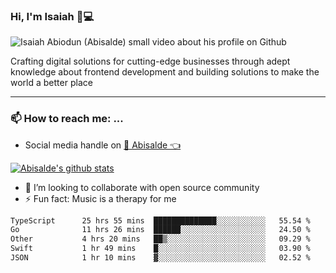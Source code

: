 ### Hi, I'm Isaiah 🌻💻

<img src="https://res.cloudinary.com/abisalde/image/upload/c_scale,h_311,w_816/v1616039512/Abisalde_github.gif" alt="Isaiah Abiodun (Abisalde) small video about his profile on Github">

Crafting digital solutions for cutting-edge businesses through adept knowledge about frontend development and building solutions to make the world a better place
<hr>

### 📫 How to reach me: ...
- Social media handle on <a href="https://twitter.com/abisalde">🔔  Abisalde   👈</a>


[![Abisalde's github stats](https://github-readme-stats.vercel.app/api?username=abisalde)](https://github.com/abisalde/github-readme-stats)

- 👯 I’m looking to collaborate with open source community
- ⚡ Fun fact: Music is a therapy for me


<!--
**abisalde/Abisalde** is a ✨ _special_ ✨ repository because its `README.md` (this file) appears on your GitHub profile.

Here are some ideas to get you started:


- 👯 I’m looking to collaborate with open source community
- 🤔 I’m looking for help with ...
- 💬 Ask me about ...
- 📫 How to reach me: ...
- 😄 Pronouns: ...
- ⚡ Fun fact: ...
-->

<!--START_SECTION:waka-->

```txt
TypeScript      25 hrs 55 mins  ██████████████░░░░░░░░░░░   55.54 %
Go              11 hrs 26 mins  ██████░░░░░░░░░░░░░░░░░░░   24.50 %
Other           4 hrs 20 mins   ██▒░░░░░░░░░░░░░░░░░░░░░░   09.29 %
Swift           1 hr 49 mins    █░░░░░░░░░░░░░░░░░░░░░░░░   03.90 %
JSON            1 hr 10 mins    ▓░░░░░░░░░░░░░░░░░░░░░░░░   02.52 %
```

<!--END_SECTION:waka-->

